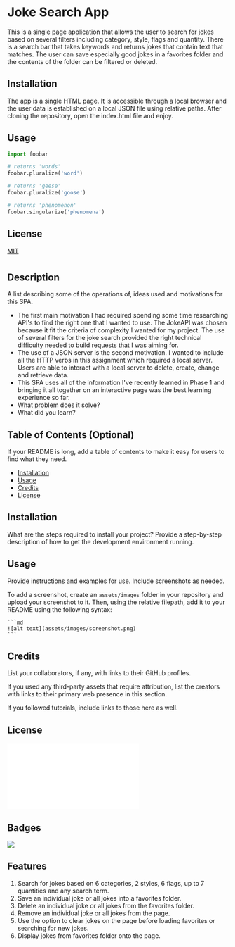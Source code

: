 # Joke Search App

This is a single page application that allows the user to search for jokes based on several filters
including category, style, flags and quantity. There is a search bar that takes keywords and returns
jokes that contain text that matches. The user can save especially good jokes in a favorites folder
and the contents of the folder can be filtered or deleted.

## Installation

The app is a single HTML page. It is accessible through a local browser and the user data is established
on a local JSON file using relative paths. After cloning the repository, open the index.html file and
enjoy.

## Usage

```python
import foobar

# returns 'words'
foobar.pluralize('word')

# returns 'geese'
foobar.pluralize('goose')

# returns 'phenomenon'
foobar.singularize('phenomena')
```

## License
[MIT](https://choosealicense.com/licenses/mit/)

# <Your-Project-Title>

## Description

A list describing some of the operations of, ideas used and motivations for this SPA.

- The first main motivation I had required spending some time researching API's to find the right one that I wanted to use. The JokeAPI was chosen because it fit the criteria of complexity I wanted for my project. The use of several filters for the joke search provided the right technical difficulty needed to build requests that I was aiming for.
- The use of a JSON server is the second motivation. I wanted to include all the HTTP verbs in this assignment which required a local server. Users are able to interact with a local server to delete, create, change and retrieve data.
- This SPA uses all of the information I've recently learned in Phase 1 and bringing it all together on an interactive page was the best learning experience so far.
- What problem does it solve?
- What did you learn?

## Table of Contents (Optional)

If your README is long, add a table of contents to make it easy for users to find what they need.

- [Installation](#installation)
- [Usage](#usage)
- [Credits](#credits)
- [License](#license)

## Installation

What are the steps required to install your project? Provide a step-by-step description of how to get the development environment running.

## Usage

Provide instructions and examples for use. Include screenshots as needed.

To add a screenshot, create an `assets/images` folder in your repository and upload your screenshot to it. Then, using the relative filepath, add it to your README using the following syntax:

    ```md
    ![alt text](assets/images/screenshot.png)
    ```

## Credits

List your collaborators, if any, with links to their GitHub profiles.

If you used any third-party assets that require attribution, list the creators with links to their primary web presence in this section.

If you followed tutorials, include links to those here as well.

## License

![](LICENSE.txt)

## Badges

![](https://img.shields.io/github/commit-activity/w/Bambam320/phase-1-github-search-app)

## Features

1. Search for jokes based on 6 categories, 2 styles, 6 flags, up to 7 quantities and any search term.
2. Save an individual joke or all jokes into a favorites folder.
3. Delete an individual joke or all jokes from the favorites folder.
4. Remove an individual joke or all jokes from the page.
5. Use the option to clear jokes on the page before loading favorites or searching for new jokes.
6. Display jokes from favorites folder onto the page.
